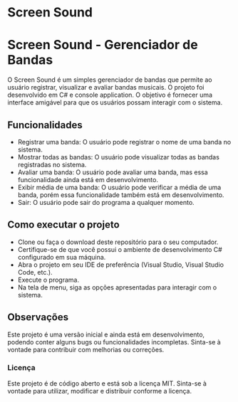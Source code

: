 # Screen Sound
# Screen Sound - Gerenciador de Bandas

O Screen Sound é um simples gerenciador de bandas que permite ao usuário registrar, visualizar e avaliar bandas musicais. O projeto foi desenvolvido em C# e console application. O objetivo é fornecer uma interface amigável para que os usuários possam interagir com o sistema.

## Funcionalidades

- Registrar uma banda: O usuário pode registrar o nome de uma banda no sistema.
- Mostrar todas as bandas: O usuário pode visualizar todas as bandas registradas no sistema.
- Avaliar uma banda: O usuário pode avaliar uma banda, mas essa funcionalidade ainda está em desenvolvimento.
- Exibir média de uma banda: O usuário pode verificar a média de uma banda, porém essa funcionalidade também está em desenvolvimento.
- Sair: O usuário pode sair do programa a qualquer momento.

##  Como executar o projeto
- Clone ou faça o download deste repositório para o seu computador.
- Certifique-se de que você possui o ambiente de desenvolvimento C# configurado em sua máquina.
- Abra o projeto em seu IDE de preferência (Visual Studio, Visual Studio Code, etc.).
- Execute o programa.
- Na tela de menu, siga as opções apresentadas para interagir com o sistema.

## Observações
Este projeto é uma versão inicial e ainda está em desenvolvimento, podendo conter alguns bugs ou funcionalidades incompletas. Sinta-se à vontade para contribuir com melhorias ou correções.

### Licença
Este projeto é de código aberto e está sob a licença MIT. Sinta-se à vontade para utilizar, modificar e distribuir conforme a licença.
